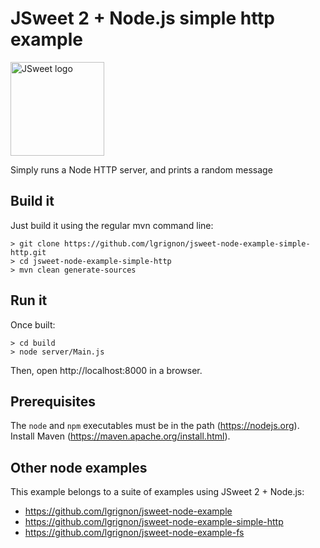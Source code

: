 # JSweet 2 + Node.js simple http example

<img src="http://www.jsweet.org/wp-content/logos/powered-by-jsweet-simple.svg" width="150" alt="JSweet logo">

Simply runs a Node HTTP server, and prints a random message

## Build it
Just build it using the regular mvn command line:

```
> git clone https://github.com/lgrignon/jsweet-node-example-simple-http.git
> cd jsweet-node-example-simple-http
> mvn clean generate-sources
```
## Run it
Once built: 
```
> cd build
> node server/Main.js
```

Then, open http://localhost:8000 in a browser.

## Prerequisites

The `node` and `npm` executables must be in the path (https://nodejs.org).
Install Maven (https://maven.apache.org/install.html).

## Other node examples
This example belongs to a suite of examples using JSweet 2 + Node.js:
* https://github.com/lgrignon/jsweet-node-example
* https://github.com/lgrignon/jsweet-node-example-simple-http
* https://github.com/lgrignon/jsweet-node-example-fs
